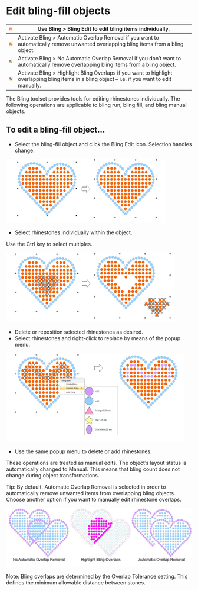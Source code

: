 # Edit bling-fill objects

| ![BlingEdit.png](assets/BlingEdit.png)                                           | Use Bling > Bling Edit to edit bling items individually.                                                                                          |
| -------------------------------------------------------------------------------- | ------------------------------------------------------------------------------------------------------------------------------------------------- |
| ![AutomaticOverlapRemoval00093.png](assets/AutomaticOverlapRemoval00093.png)     | Activate Bling > Automatic Overlap Removal if you want to automatically remove unwanted overlapping bling items from a bling object.              |
| ![NoAutomaticOverlapRemoval00094.png](assets/NoAutomaticOverlapRemoval00094.png) | Activate Bling > No Automatic Overlap Removal if you don’t want to automatically remove overlapping bling items from a bling object.              |
| ![HighlightBlingOverlaps00095.png](assets/HighlightBlingOverlaps00095.png)       | Activate Bling > Highlight Bling Overlaps if you want to highlight overlapping bling items in a bling object – i.e. if you want to edit manually. |

The Bling toolset provides tools for editing rhinestones individually. The following operations are applicable to bling run, bling fill, and bling manual objects.

## To edit a bling-fill object...

- Select the bling-fill object and click the Bling Edit icon. Selection handles change.

![bling00096.png](assets/bling00096.png)

- Select rhinestones individually within the object.

Use the Ctrl key to select multiples.

![bling00099.png](assets/bling00099.png)

- Delete or reposition selected rhinestones as desired.
- Select rhinestones and right-click to replace by means of the popup menu.

![bling00102.png](assets/bling00102.png)

- Use the same popup menu to delete or add rhinestones.

These operations are treated as manual edits. The object’s layout status is automatically changed to Manual. This means that bling count does not change during object transformations.

Tip: By default, Automatic Overlap Removal is selected in order to automatically remove unwanted items from overlapping bling objects. Choose another option if you want to manually edit rhinestone overlaps.

![bling00105.png](assets/bling00105.png)

Note: Bling overlaps are determined by the Overlap Tolerance setting. This defines the minimum allowable distance between stones.
